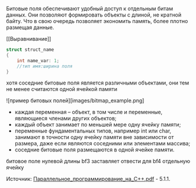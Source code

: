 Битовые поля обеспечивают удобный доступ к отдельным битам данных. Они позволяют формировать объекты с длиной, не кратной байту. Что в свою очередь позволяет экономить память, более плотно размещая данные.

[[Выравнивание]]

```c++
struct struct_name
{
	int name_var: 1;
	//тип имя:ширина поля
}
```

хотя соседние битовые поля является различными объектами, они тем не менее считаются одной ячейкой памяти

![пример битовых полей][images/bitmap_example.png]

- каждая переменная – объект, в том числе и переменные, являющиеся членами других объектов;
- каждый объект занимает по меньшей мере одну ячейку памяти;
- переменные фундаментальных типов, например int или char, занимают в точности одну ячейку памяти вне зависимости от размера, даже если являются соседними или элементами массива;
- соседние битовые поля размещаются в одной ячейке памяти.

битовое поле нулевой длины bf3 заставляет отвести для bf4 отдельную ячейку

Источник:
[Параллельное_программирование_на_C++.pdf](Books/Параллельное_программирование_на_C++.pdf) - 5.1.1.
